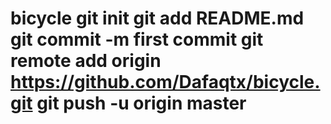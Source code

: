 # bicycle git init git add README.md git commit -m first commit git remote add origin https://github.com/Dafaqtx/bicycle.git git push -u origin master
